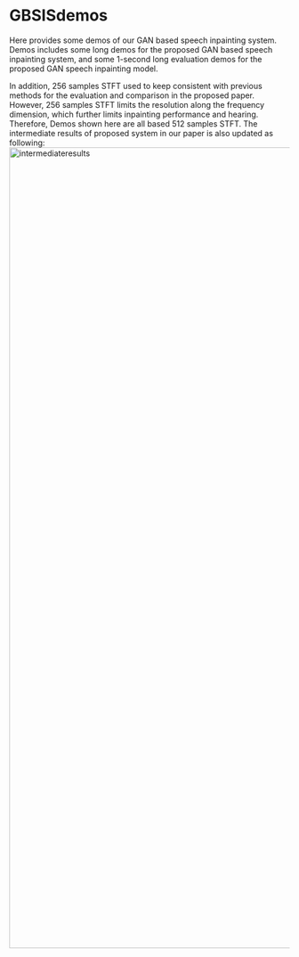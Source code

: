 # GBSISdemos
Here provides some demos of our GAN based speech inpainting system. Demos includes some long demos for the proposed GAN based speech inpainting system, and some 1-second long evaluation demos for the proposed GAN speech inpainting model.

In addition, 256 samples STFT used to keep consistent with previous methods for the evaluation and comparison in the proposed paper. However, 256 samples STFT limits the resolution along the frequency dimension, which further limits inpainting performance and hearing. Therefore, Demos shown here are all based 512 samples STFT. The intermediate results of proposed system in our paper is also updated as following:
<img width="1438" alt="intermediateresults" src="https://user-images.githubusercontent.com/70113757/161493421-081e65f5-5a73-4c0c-a1f8-102ae0fa1276.png">
